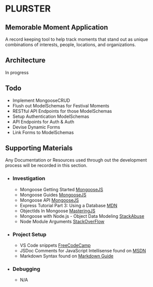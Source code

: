 # PLURSTER
## Memorable Moment Application
A record keeping tool to help track moments that stand out as unique combinations of interests, people, locations, and organizations. 
## Architecture
In progress
## Todo
- Implement MongooseCRUD
- Flush out ModelSchemas for Festival Moments
- RESTful API Endpoints for those ModelSchemas
- Setup Authentication ModelSchemas
- API Endpoints for Auth & Auth
- Devise Dynamic Forms
- Link Forms to ModelSchemas
## Supporting Materials
Any Documentation or Resources used through out the development process will be recorded in this section.
- ### Investigation
    - Mongoose Getting Started [MongooseJS](https://mongoosejs.com/docs/index.html)
    - Mongoose Guides [MongooseJS](https://mongoosejs.com/docs/guides.html)
    - Mongoose API [MongooseJS](https://mongoosejs.com/docs/api.html)
    - Express Tutorial Part 3: Using a Database [MDN](https://developer.mozilla.org/en-US/docs/Learn/Server-side/Express_Nodejs/mongoose)
    - ObjectIds In Mongoose [MasteringJS](https://masteringjs.io/tutorials/mongoose/objectid)
    - Mongoose with Node.js - Object Data Modeling [StackAbuse](https://stackabuse.com/mongoose-with-nodejs-object-data-modeling/#:~:text=Mongoose%20Purpose%20Although%20MongoDB%20won%27t%20impose%20an%20structure%2C,the%20data%20in%20some%20way%20before%20saving%20it.)
    - Node Module Arguments [StackOverFlow](https://stackoverflow.com/questions/13151693/passing-arguments-to-require-when-loading-module)
- ### Project Setup
    - VS Code snippets [FreeCodeCamp](https://www.freecodecamp.org/news/the-most-powerful-tool-to-boost-your-coding-productivity-2dc80e0eff00/#:~:text=VS%20Code%20snippets%3A%20the%20most%20powerful%20tool%20to,or%20AutoHotKeys.%20...%203%20Creating%20more%20snippets.%20)
    - JSDoc Comments for JavaScript Intellisense found on [MSDN](https://docs.microsoft.com/en-us/visualstudio/ide/create-jsdoc-comments-for-javascript-intellisense?view=vs-2015)
    - Markdown Syntax found on [Markdown Guide](https://www.markdownguide.org/basic-syntax/)
- ### Debugging
    - N/A
